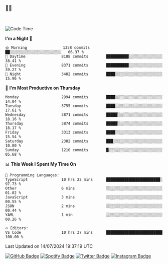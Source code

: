 ### 🤙🍺

<!-- <a href="https://github-readme-stats.vercel.app/api?username=hzak2xx&count_private=true&show_icons=true&theme=dracula">
  <img align="center" src="https://github-readme-stats.vercel.app/api?username=hzak2xx&count_private=true&show_icons=true&theme=dracula" />
</a>
</br> -->
</br>

<!--START_SECTION:waka-->
![Code Time](http://img.shields.io/badge/Code%20Time-3%2C492%20hrs%2030%20mins-blue)

**I'm a Night 🦉** 

```text
🌞 Morning                1358 commits        ██░░░░░░░░░░░░░░░░░░░░░░░   06.37 % 
🌆 Daytime                8188 commits        ██████████░░░░░░░░░░░░░░░   38.41 % 
🌃 Evening                8371 commits        ██████████░░░░░░░░░░░░░░░   39.27 % 
🌙 Night                  3402 commits        ████░░░░░░░░░░░░░░░░░░░░░   15.96 % 
```
📅 **I'm Most Productive on Thursday** 

```text
Monday                   2994 commits        ████░░░░░░░░░░░░░░░░░░░░░   14.04 % 
Tuesday                  3755 commits        ████░░░░░░░░░░░░░░░░░░░░░   17.61 % 
Wednesday                3871 commits        █████░░░░░░░░░░░░░░░░░░░░   18.16 % 
Thursday                 3874 commits        █████░░░░░░░░░░░░░░░░░░░░   18.17 % 
Friday                   3313 commits        ████░░░░░░░░░░░░░░░░░░░░░   15.54 % 
Saturday                 2302 commits        ███░░░░░░░░░░░░░░░░░░░░░░   10.80 % 
Sunday                   1210 commits        █░░░░░░░░░░░░░░░░░░░░░░░░   05.68 % 
```


📊 **This Week I Spent My Time On** 

```text
💬 Programming Languages: 
TypeScript               10 hrs 22 mins      ████████████████████████░   97.73 % 
Other                    6 mins              ░░░░░░░░░░░░░░░░░░░░░░░░░   01.02 % 
JavaScript               3 mins              ░░░░░░░░░░░░░░░░░░░░░░░░░   00.55 % 
JSON                     2 mins              ░░░░░░░░░░░░░░░░░░░░░░░░░   00.44 % 
YAML                     1 min               ░░░░░░░░░░░░░░░░░░░░░░░░░   00.26 % 

🔥 Editors: 
VS Code                  10 hrs 37 mins      █████████████████████████   100.00 % 
```


 Last Updated on 14/07/2024 19:37:19 UTC
<!--END_SECTION:waka-->

[![GitHub Badge](https://img.shields.io/badge/GitHub-100000?style=for-the-badge&logo=github&logoColor=white)](https://github.com/hzak2xx)
[![Spotify Badge](https://img.shields.io/badge/Spotify-1ED760?&style=for-the-badge&logo=spotify&logoColor=white)](https://open.spotify.com/user/uf90s6sbbh75a1mt44clkhkvf)
[![Twitter Badge](https://img.shields.io/badge/Twitter-1DA1F2?style=for-the-badge&logo=twitter&logoColor=white)](https://twitter.com/hzak2xx)
[![Instagram Badge](https://img.shields.io/badge/Instagram-E4405F?style=for-the-badge&logo=instagram&logoColor=white)](https://www.instagram.com/hzak2xx/)
